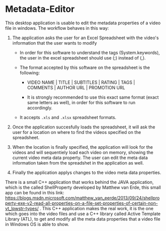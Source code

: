 # Metadata-Editor

This desktop application is usable to edit the metadata properties of a video file in windows. The workflow behaves in this way:

1. The application asks the user for an Excel Spreadsheet with the video's information that the user wants to modify

    - In order for this software to understand the tags (System.keywords), the user in the excel spreadsheet should use (;) instead of (,).

    - The format accepted by this software on the spreadsheet is the following:

        - VIDEO NAME | TITLE | SUBTITLES | RATING | TAGS | COMMENTS | AUTHOR URL | PROMOTION URL

        - It is strongly recommended to use this exact same format (exact same letters as well), in order for this software to run accordingly.
        
    - It accepts `.xls` and `.xlsx` spreadsheet formats.
    
2. Once the application succesfully loads the spreadsheet, it will ask the user for a location on where to find the videos specified on the spreadsheet.

3. When the location is finally specified, the application will look for the videos and will sequentiely load each video on memory, showing the current video meta data property. The user can edit the meta data information taken from the spreadshet in the application as well.

4. Finally the application applys changes to the video meta data properties.

There is a small C++ application that works behind the JAVA application, which is the called ShellProperty developed by Matthew van Erde, this small app can be found in this link:  https://blogs.msdn.microsoft.com/matthew_van_eerde/2013/09/24/shellproperty-exe-v2-read-all-properties-on-a-file-set-properties-of-certain-non-vt_lpwstr-types/ . This C++ application makes the real work, it is the one which goes into the video files and use a C++ library called Active Template Library (ATL), to get and modify all the meta data properties that a video file in Windows OS is able to show.
    
    